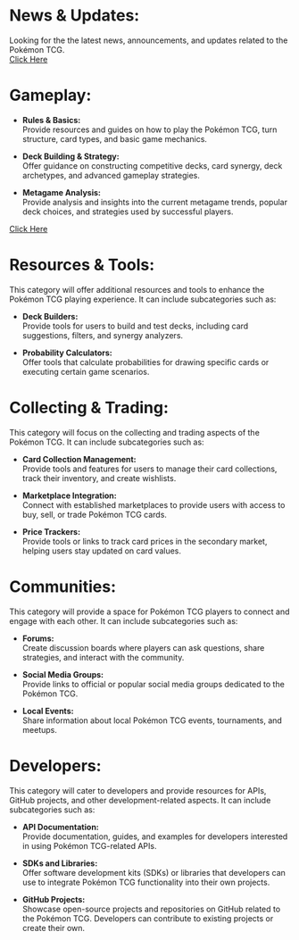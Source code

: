 # **News & Updates:**  
Looking for the the latest news, announcements, and updates related to the Pokémon TCG.  
[Click Here](https://github.com/WyldKnyght/PTCG_Wyld_PokemonTCG_Wyky/blob/main/News_%26_Updates.md)  

# **Gameplay:**

- **Rules & Basics:**  
Provide resources and guides on how to play the Pokémon TCG, turn structure, card types, and basic game mechanics.

- **Deck Building & Strategy:**  
Offer guidance on constructing competitive decks, card synergy, deck archetypes, and advanced gameplay strategies.

- **Metagame Analysis:**  
Provide analysis and insights into the current metagame trends, popular deck choices, and strategies used by successful players.

[Click Here](https://github.com/WyldKnyght/PTCG_Wyld_PokemonTCG_Wyky/blob/main/gameplay.md)  

# **Resources & Tools:**  
This category will offer additional resources and tools to enhance the Pokémon TCG playing experience. It can include subcategories such as:

- **Deck Builders:**  
  Provide tools for users to build and test decks, including card suggestions, filters, and synergy analyzers.

- **Probability Calculators:**  
  Offer tools that calculate probabilities for drawing specific cards or executing certain game scenarios.

# **Collecting & Trading:**  
This category will focus on the collecting and trading aspects of the Pokémon TCG. It can include subcategories such as:

- **Card Collection Management:**  
  Provide tools and features for users to manage their card collections, track their inventory, and create wishlists.

- **Marketplace Integration:**  
  Connect with established marketplaces to provide users with access to buy, sell, or trade Pokémon TCG cards.

- **Price Trackers:**  
  Provide tools or links to track card prices in the secondary market, helping users stay updated on card values.

# **Communities:**  
This category will provide a space for Pokémon TCG players to connect and engage with each other. It can include subcategories such as:

- **Forums:**  
  Create discussion boards where players can ask questions, share strategies, and interact with the community.

- **Social Media Groups:**  
  Provide links to official or popular social media groups dedicated to the Pokémon TCG.

- **Local Events:**  
  Share information about local Pokémon TCG events, tournaments, and meetups.

# **Developers:**  
This category will cater to developers and provide resources for APIs, GitHub projects, and other development-related aspects. It can include subcategories such as:

- **API Documentation:**  
  Provide documentation, guides, and examples for developers interested in using Pokémon TCG-related APIs.

- **SDKs and Libraries:**  
  Offer software development kits (SDKs) or libraries that developers can use to integrate Pokémon TCG functionality into their own projects.

- **GitHub Projects:**  
  Showcase open-source projects and repositories on GitHub related to the Pokémon TCG. Developers can contribute to existing projects or create their own.

